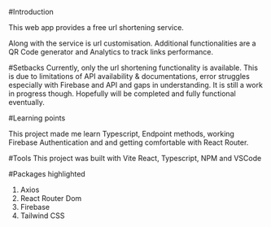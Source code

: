 #Introduction

This web app provides a free url shortening service.

Along with the service is url customisation.
Additional functionalities are a QR Code generator and Analytics to track links performance.

#Setbacks
Currently, only the url shortening functionality is available. This is due to limitations of API availability & documentations, error struggles especially with Firebase and API and gaps in understanding. It is still a work in progress though. Hopefully will be completed and fully functional eventually.

#Learning points

This project made me learn Typescript, Endpoint methods, working Firebase Authentication and and getting comfortable with React Router.

#Tools
This project was built with Vite React, Typescript, NPM and VSCode

#Packages highlighted

1. Axios
2. React Router Dom
3. Firebase
4. Tailwind CSS
